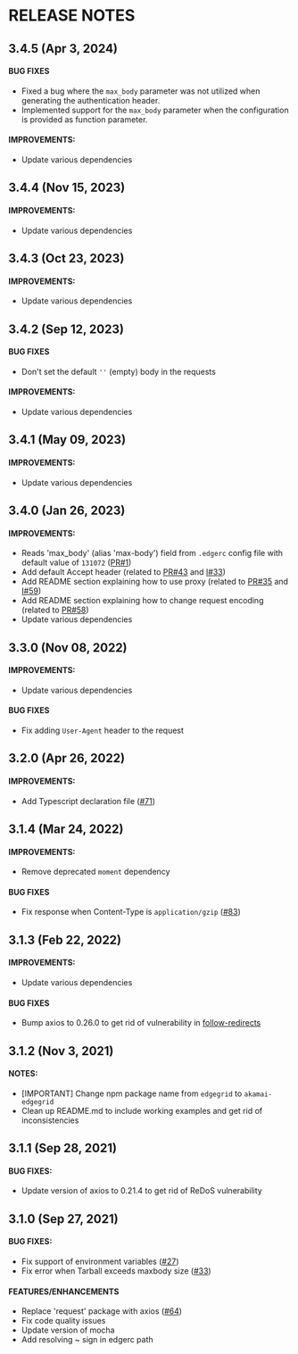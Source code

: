 # RELEASE NOTES

## 3.4.5 (Apr 3, 2024)

#### BUG FIXES
* Fixed a bug where the `max_body` parameter was not utilized when generating the authentication header.
* Implemented support for the `max_body` parameter when the configuration is provided as function parameter.

#### IMPROVEMENTS:
* Update various dependencies

## 3.4.4 (Nov 15, 2023)

#### IMPROVEMENTS:
* Update various dependencies

## 3.4.3 (Oct 23, 2023)

#### IMPROVEMENTS:
* Update various dependencies

## 3.4.2 (Sep 12, 2023)

#### BUG FIXES
* Don't set the default `''` (empty) body in the requests

#### IMPROVEMENTS:
* Update various dependencies

## 3.4.1 (May 09, 2023)

#### IMPROVEMENTS:
* Update various dependencies

## 3.4.0 (Jan 26, 2023)

#### IMPROVEMENTS:
* Reads 'max_body' (alias 'max-body') field from `.edgerc` config file with default value of `131072` ([PR#1](https://github.com/akamai/AkamaiOPEN-edgegrid-node/pull/1))
* Add default Accept header (related to [PR#43](https://github.com/akamai/AkamaiOPEN-edgegrid-node/pull/43)
    and [I#33](https://github.com/akamai/AkamaiOPEN-edgegrid-node/issues/33))
* Add README section explaining how to use proxy (related to [PR#35](https://github.com/akamai/AkamaiOPEN-edgegrid-node/pull/35)
    and [I#59](https://github.com/akamai/AkamaiOPEN-edgegrid-node/issues/59))
* Add README section explaining how to change request encoding (related to [PR#58](https://github.com/akamai/AkamaiOPEN-edgegrid-node/pull/58))
* Update various dependencies

## 3.3.0 (Nov 08, 2022)

#### IMPROVEMENTS:
* Update various dependencies

#### BUG FIXES
* Fix adding `User-Agent` header to the request

## 3.2.0 (Apr 26, 2022)

#### IMPROVEMENTS:
* Add Typescript declaration file ([#71](https://github.com/akamai/AkamaiOPEN-edgegrid-node/issues/71))

## 3.1.4 (Mar 24, 2022)

#### IMPROVEMENTS:
* Remove deprecated `moment` dependency

#### BUG FIXES
* Fix response when Content-Type is `application/gzip` ([#83](https://github.com/akamai/AkamaiOPEN-edgegrid-node/issues/83))

## 3.1.3 (Feb 22, 2022)

#### IMPROVEMENTS:
* Update various dependencies

#### BUG FIXES
* Bump axios to 0.26.0 to get rid of vulnerability in [follow-redirects](https://security.snyk.io/vuln/SNYK-JS-FOLLOWREDIRECTS-2396346)

## 3.1.2 (Nov 3, 2021)

#### NOTES:
* [IMPORTANT] Change npm package name from `edgegrid` to `akamai-edgegrid`
* Clean up README.md to include working examples and get rid of inconsistencies

## 3.1.1 (Sep 28, 2021)

#### BUG FIXES:
* Update version of axios to 0.21.4 to get rid of ReDoS vulnerability

## 3.1.0 (Sep 27, 2021)

#### BUG FIXES:
* Fix support of environment variables ([#27](https://github.com/akamai/AkamaiOPEN-edgegrid-node/issues/27))
* Fix error when Tarball exceeds maxbody size ([#33](https://github.com/akamai/cli-edgeworkers/issues/33))

#### FEATURES/ENHANCEMENTS
* Replace 'request' package with axios ([#64](https://github.com/akamai/AkamaiOPEN-edgegrid-node/issues/64))
* Fix code quality issues
* Update version of mocha
* Add resolving ~ sign in edgerc path
